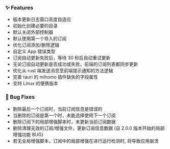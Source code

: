 ### ✨ Features

- 版本更新日志窗口高度自适应
- 初始化创建必要的目录
- 默认关闭外部控制器
- 默认使用第一个导入的订阅
- 优化订阅添加/删除逻辑
- 自定义 App 错误类型
- 订阅自动更新失败后，等待 30 秒后自动重试更新
- 无论订阅自动更新是否成功或失败，前端的订阅列表都同步更新
- 优化从 rust 端发送消息至前端提示通知的方法逻辑
- 完善 tauri 的 mihomo 插件缺失的字段属性
- 支持 Linux 的便携版本

### 🐛 Bug Fixes

- 删除最后一个订阅时，当前订阅信息是错误的
- 当删除的订阅是第一个时，未能选择使用下一个订阅
- 删除订阅下的局部增强脚本时，未更新当前订阅数据
- 删除清理无效的订阅/增强文件，更新订阅信息数据 (自 2.0.0 版本开始的局部增强功能 BUG)
- 若无全局增强脚本，订阅中的局部增强在进行运行检测时, 将导致应用崩溃
